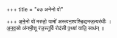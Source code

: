 +++
title = "०७ अनेनो वो"

+++
अ॒ने॒नो वो॑ मरुतो॒ यामो॑ अस्त्वन॒श्वश्चि॒द्यमज॒त्यर॑थीः ।  
अ॒न॒व॒सो अ॑नभी॒शू र॑ज॒स्तूर्वि रोद॑सी प॒थ्या॑ याति॒ साध॑न् ॥
